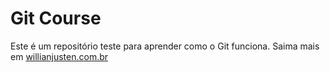 # Git Course
Este é um repositório teste para aprender como o Git funciona.
Saima mais em [willianjusten.com.br](http://willianjusten.com.br)
